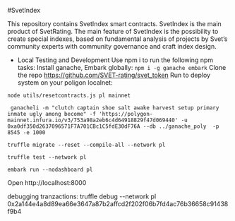 #SvetIndex

This repository contains SvetIndex smart contracts. SvetIndex is the main product of SvetRating. The main feature of SvetIndex is the possibility to create special indexes, based on fundamental analysis of projects by Svet’s community experts  with community governance and craft index design.

- Local Testing and Development
Use npm i to run the following npm tasks:
Install ganache, Embark globally:
`npm i -g ganache embark`
 Clone the repo https://github.com/SVET-rating/svet_token
Run to deploy system on your poligon localnet:
```
node utils/resetcontracts.js pl mainnet 

 ganacheli -m "clutch captain shoe salt awake harvest setup primary inmate ugly among become" -f 'https://polygon-mainnet.infura.io/v3/753a98a2eb6c4d64918829f47d069440' -u 0xa0df350d2637096571F7A701CBc1C5fdE30dF76A --db ../ganache_poly  -p 8545 -e 1000

truffle migrate --reset --compile-all --network pl

truffle test --network pl 

embark run --nodashboard pl 
```

Open http://localhost:8000

debugging tranzactions: 
truffle debug --network pl 
0x2a144e4a8d89ea66e3647a87b2affcd2f202f06b7fd4ac76b36658c91438f9b4
